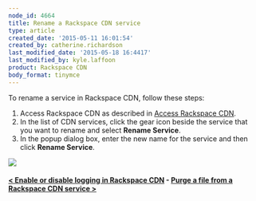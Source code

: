 ```yaml
---
node_id: 4664
title: Rename a Rackspace CDN service
type: article
created_date: '2015-05-11 16:01:54'
created_by: catherine.richardson
last_modified_date: '2015-05-18 16:4417'
last_modified_by: kyle.laffoon
product: Rackspace CDN
body_format: tinymce
---
```


To rename a service in Rackspace CDN, follow these steps:
1. Access Rackspace CDN as described in [Access Rackspace
CDN](https://www.rackspace.com/knowledge_center/article/access-rackspace-cdn).
2. In the list of CDN services, click the gear icon beside the service
that you want to rename and select **Rename Service**.
3. In the popup dialog box, enter the new name for the service and then
click **Rename Service**.

![](/knowledge_center/sites/default/files/field/image/RenameService.png)

 

#### [\< Enable or disable logging in Rackspace CDN](https://www.rackspace.com/knowledge_center/article/enable-or-disable-logging-in-rackspace-cdn)    -    [Purge a file from a Rackspace CDN service \>](https://www.rackspace.com/knowledge_center/article/purge-a-file-from-a-rackspace-cdn-service)

 

 

 

 

